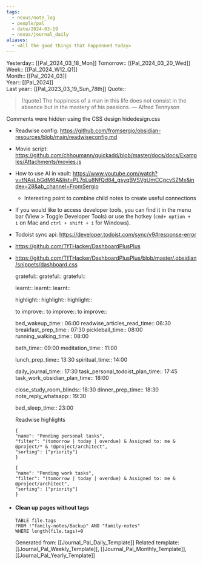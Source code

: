 ```yaml
---
tags:
  - nexus/note_log
  - people/pal
  - date/2024-03-19
  - nexus/journal_daily
aliases:
  - <All the good things that happenned today>
---
```


Yesterday:: [[Pal_2024_03_18_Mon]] 
Tomorrow:: [[Pal_2024_03_20_Wed]]  
Week:: [[Pal_2024_W12_Q1]]  
Month:: [[Pal_2024_03]]  
Year::  [[Pal_2024]]  
Last year::  [[Pal_2023_03_19_Sun_78th]] 
Quote::  
> [!quote] The happiness of a man in this life does not consist in the absence but in the mastery of his passions.
> — Alfred Tennyson


Comments were hidden using the CSS design hidedesign.css

- Readwise config: https://github.com/fromsergio/obsidian-resources/blob/main/readwiseconfig.md
- Movie script: https://github.com/chhoumann/quickadd/blob/master/docs/docs/Examples/Attachments/movies.js
- How to use AI in vault: https://www.youtube.com/watch?v=tNAsLbGdM6A&list=PL7oLu8NfQd84_gsyqBVSVgUmCCgcvSZMx&index=28&ab_channel=FromSergio
	- Interesting point to combine child notes to create useful connections
- If you would like to access developer tools, you can find it in the menu bar (View > Toggle Developer Tools) or use the hotkey (`cmd+ option + i` on Mac and `ctrl + shift + i` for Windows).
- Todoist sync api: https://developer.todoist.com/sync/v9#response-error
- https://github.com/TfTHacker/DashboardPlusPlus
- https://github.com/TfTHacker/DashboardPlusPlus/blob/master/.obsidian/snippets/dashboard.css
  
  grateful::
  grateful::
  grateful::
  
  learnt::
  learnt:: 
  learnt:: 
  
  highlight::
  highlight::
  highlight::
  
  to improve::
  to improve::
  to improve::
  
  bed_wakeup_time:: 06:00
  readwise_articles_read_time:: 06:30
  breakfast_prep_time:: 07:30
  pickleball_time:: 08:00
  running_walking_time:: 08:00
  
  bath_time:: 09:00
  meditation_time:: 11:00
  
  lunch_prep_time:: 13:30
  spiritual_time:: 14:00
  
  daily_journal_time:: 17:30
  task_personal_todoist_plan_time:: 17:45
  task_work_obsidian_plan_time:: 18:00
  
  close_study_room_blinds:: 18:30
  dinner_prep_time:: 18:30
  note_reply_whatsapp:: 19:30
  
  bed_sleep_time:: 23:00
  
  Readwise highlights 
  
  
  
  ```todoist
  {
  "name": "Pending personal tasks",
  "filter": "(tomorrow | today | overdue) & Assigned to: me & @project/* & !@project/architect",
  "sorting": ["priority"]
  }
  ```
  
  ```todoist
  {
  "name": "Pending work tasks",
  "filter": "(tomorrow | today | overdue) & Assigned to: me &  @project/architect",
  "sorting": ["priority"]
  }
  ```
- #### Clean up pages without tags
  ```dataview
  TABLE file.tags
  FROM !"family-notes/Backup" AND "family-notes"
  WHERE length(file.tags)=0
  ```
  
  
  Generated from: [[Journal_Pal_Daily_Template]]
  Related template: [[Journal_Pal_Weekly_Template]], [[Journal_Pal_Monthly_Template]], [[Journal_Pal_Yearly_Template]]